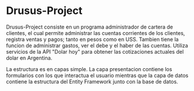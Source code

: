# Drusus-Project

Drusus-Project consiste en un programa administrador de cartera de clientes, 
el cual permite administrar las cuentas corrientes de los clientes, registra ventas y pagos; tanto en pesos como en USS.
Tambien tiene la funcion de administrar gastos, ver el debe y el haber de las cuentas.
Utiliza servicios de la API "Dolar hoy" para obtener las cotizaciones actuales del dolar en Argentina.

La estructura es en capas simple. La capa presentacion contiene los formularios con los que interactua el usuario mientras que la capa de datos
contiene la estructura del Entity Framework junto con la base de datos.

